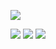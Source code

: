 


<p align="center">

![](https://files.catbox.moe/h46pj7.png)
</p>

<p align="center"> 

[![](https://files.catbox.moe/2nq29c.png)](https://mio.atabook.org) [![](https://files.catbox.moe/tdc38r.png)](https://mafuyusatoo.straw.page) [![](https://files.catbox.moe/umf7eq.png)](https://neospring.org/@xan)
